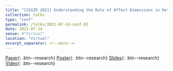 ```yaml
---
title: "[SIGIR 2021] Understanding the Role of Affect Dimensions in Detecting Emotions from Tweets: A Multi-task Approach"
collection: talks
type: "conf"
permalink: /talks/2021-07-14-conf-03
date: 2021-07-14
venue: #"Virtual"
location: "Virtual"
excerpt_separator: <!--more-->
---
```


<!--more-->
[Paper](/files/pdf/research/c04.pdf){: .btn--research} [Poster](/files/pdf/research/VADEC_SIGIR2021_Poster.pdf){: .btn--research} [Slides](https://docs.google.com/presentation/d/e/2PACX-1vQpnzCkBpsfsG5ah-KKegGFc90IwTHZiLkzB76kUXlrmrz7m-6JnWl3-uTfoFs-LsNVbmPE2JqAXdHT/pub?start=false&loop=false&delayms=3000){: .btn--research} [Video](https://files.atypon.com/acm/a419079f7fed8d5a4e1e8cf5553b7139){: .btn--research}

